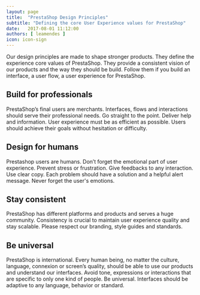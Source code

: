 ```yaml
---
layout: page
title:  "PrestaShop Design Principles"
subtitle: "Defining the core User Experience values for PrestaShop"
date:   2017-08-01 11:12:00
authors: [ leamendes ]
icon: icon-sign
---
```


Our design principles are made to shape stronger products. They define the experience core values of PrestaShop. They provide a consistent vision of our products and the way they should be build. Follow them if you build an interface, a user flow, a user experience for PrestaShop.


## Build for professionals

PrestaShop’s final users are merchants. Interfaces, flows and interactions should serve their professional needs. Go straight to the point. Deliver help and information. User experience must be as efficient as possible. Users should achieve their goals without hesitation or difficulty.


## Design for humans

Prestashop users are humans. Don’t forget the emotional part of user experience. Prevent stress or frustration. Give feedbacks to any interaction. Use clear copy. Each problem should have a solution and a helpful alert message. Never forget the user's emotions.


## Stay consistent

PrestaShop has different platforms and products and serves a huge community. Consistency is crucial to maintain user experience quality and stay scalable. Please respect our branding, style guides and standards.


## Be universal

PrestaShop is international. Every human being, no matter the culture, language, connexion or screen’s quality, should be able to use our products and understand our interfaces. Avoid tone, expressions or interactions that are specific to only one kind of people. Be universal. Interfaces should be adaptive to any language, behavior or standard.

